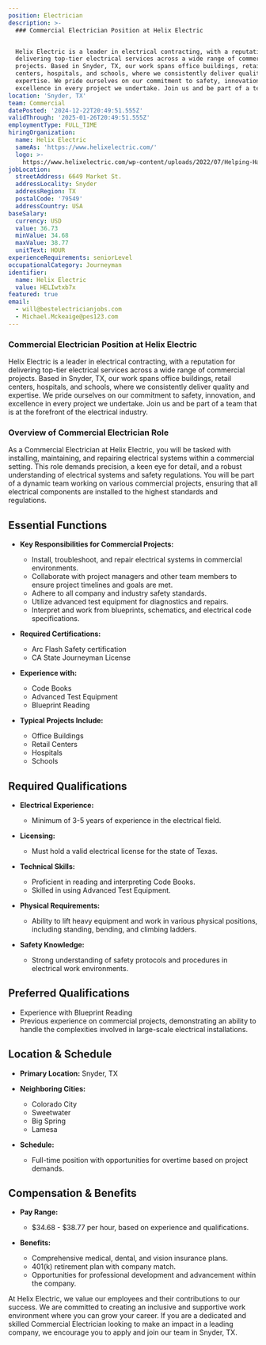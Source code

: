```yaml
---
position: Electrician
description: >-
  ### Commercial Electrician Position at Helix Electric


  Helix Electric is a leader in electrical contracting, with a reputation for
  delivering top-tier electrical services across a wide range of commercial
  projects. Based in Snyder, TX, our work spans office buildings, retail
  centers, hospitals, and schools, where we consistently deliver quality and
  expertise. We pride ourselves on our commitment to safety, innovation, and
  excellence in every project we undertake. Join us and be part of a team th...
location: 'Snyder, TX'
team: Commercial
datePosted: '2024-12-22T20:49:51.555Z'
validThrough: '2025-01-26T20:49:51.555Z'
employmentType: FULL_TIME
hiringOrganization:
  name: Helix Electric
  sameAs: 'https://www.helixelectric.com/'
  logo: >-
    https://www.helixelectric.com/wp-content/uploads/2022/07/Helping-Hands-Logo_Blue-e1656694113799.jpg
jobLocation:
  streetAddress: 6649 Market St.
  addressLocality: Snyder
  addressRegion: TX
  postalCode: '79549'
  addressCountry: USA
baseSalary:
  currency: USD
  value: 36.73
  minValue: 34.68
  maxValue: 38.77
  unitText: HOUR
experienceRequirements: seniorLevel
occupationalCategory: Journeyman
identifier:
  name: Helix Electric
  value: HELIwtxb7x
featured: true
email:
  - will@bestelectricianjobs.com
  - Michael.Mckeaige@pes123.com
---
```




### Commercial Electrician Position at Helix Electric

Helix Electric is a leader in electrical contracting, with a reputation for delivering top-tier electrical services across a wide range of commercial projects. Based in Snyder, TX, our work spans office buildings, retail centers, hospitals, and schools, where we consistently deliver quality and expertise. We pride ourselves on our commitment to safety, innovation, and excellence in every project we undertake. Join us and be part of a team that is at the forefront of the electrical industry.

### Overview of Commercial Electrician Role

As a Commercial Electrician at Helix Electric, you will be tasked with installing, maintaining, and repairing electrical systems within a commercial setting. This role demands precision, a keen eye for detail, and a robust understanding of electrical systems and safety regulations. You will be part of a dynamic team working on various commercial projects, ensuring that all electrical components are installed to the highest standards and regulations.

## Essential Functions

- **Key Responsibilities for Commercial Projects:**
  - Install, troubleshoot, and repair electrical systems in commercial environments.
  - Collaborate with project managers and other team members to ensure project timelines and goals are met.
  - Adhere to all company and industry safety standards.
  - Utilize advanced test equipment for diagnostics and repairs.
  - Interpret and work from blueprints, schematics, and electrical code specifications.

- **Required Certifications:**
  - Arc Flash Safety certification
  - CA State Journeyman License

- **Experience with:**
  - Code Books
  - Advanced Test Equipment
  - Blueprint Reading

- **Typical Projects Include:**
  - Office Buildings
  - Retail Centers
  - Hospitals
  - Schools

## Required Qualifications

- **Electrical Experience:**
  - Minimum of 3-5 years of experience in the electrical field.

- **Licensing:**
  - Must hold a valid electrical license for the state of Texas.

- **Technical Skills:**
  - Proficient in reading and interpreting Code Books.
  - Skilled in using Advanced Test Equipment.

- **Physical Requirements:**
  - Ability to lift heavy equipment and work in various physical positions, including standing, bending, and climbing ladders.

- **Safety Knowledge:**
  - Strong understanding of safety protocols and procedures in electrical work environments.

## Preferred Qualifications

- Experience with Blueprint Reading
- Previous experience on commercial projects, demonstrating an ability to handle the complexities involved in large-scale electrical installations.

## Location & Schedule

- **Primary Location:** Snyder, TX
- **Neighboring Cities:**
  - Colorado City
  - Sweetwater
  - Big Spring
  - Lamesa

- **Schedule:**
  - Full-time position with opportunities for overtime based on project demands.

## Compensation & Benefits

- **Pay Range:**
  - $34.68 - $38.77 per hour, based on experience and qualifications.

- **Benefits:**
  - Comprehensive medical, dental, and vision insurance plans.
  - 401(k) retirement plan with company match.
  - Opportunities for professional development and advancement within the company.

At Helix Electric, we value our employees and their contributions to our success. We are committed to creating an inclusive and supportive work environment where you can grow your career. If you are a dedicated and skilled Commercial Electrician looking to make an impact in a leading company, we encourage you to apply and join our team in Snyder, TX.
